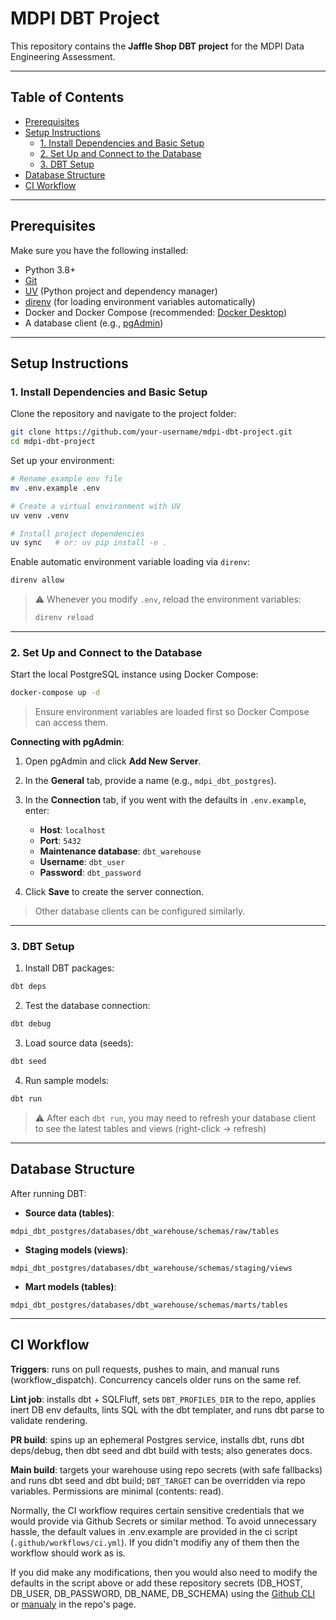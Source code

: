 # MDPI DBT Project

This repository contains the **Jaffle Shop DBT project** for the MDPI Data Engineering Assessment.

---

## Table of Contents

- [Prerequisites](#prerequisites)
- [Setup Instructions](#setup-instructions)
  - [1. Install Dependencies and Basic Setup](#1-install-dependencies-and-basic-setup)
  - [2. Set Up and Connect to the Database](#2-set-up-and-connect-to-the-database)
  - [3. DBT Setup](#3-dbt-setup)
- [Database Structure](#database-structure)
- [CI Workflow](#ci-workflow)

---

## Prerequisites

Make sure you have the following installed:

- Python 3.8+
- [Git](https://git-scm.com/downloads)
- [UV](https://docs.astral.sh/uv/getting-started/) (Python project and dependency manager)
- [direnv](https://direnv.net) (for loading environment variables automatically)
- Docker and Docker Compose (recommended: [Docker Desktop](https://www.docker.com/get-started/))
- A database client (e.g., [pgAdmin](https://www.pgadmin.org/download/))

---

## Setup Instructions

### 1. Install Dependencies and Basic Setup

Clone the repository and navigate to the project folder:

```bash
git clone https://github.com/your-username/mdpi-dbt-project.git
cd mdpi-dbt-project
```

Set up your environment:

```bash
# Rename example env file
mv .env.example .env

# Create a virtual environment with UV
uv venv .venv

# Install project dependencies
uv sync   # or: uv pip install -e .
```

Enable automatic environment variable loading via `direnv`:

```bash
direnv allow
```

> ⚠️ Whenever you modify `.env`, reload the environment variables:
>
> ```bash
> direnv reload
> ```

---

### 2. Set Up and Connect to the Database

Start the local PostgreSQL instance using Docker Compose:

```bash
docker-compose up -d
```

> Ensure environment variables are loaded first so Docker Compose can access them.

**Connecting with pgAdmin**:

1. Open pgAdmin and click **Add New Server**.
2. In the **General** tab, provide a name (e.g., `mdpi_dbt_postgres`).
3. In the **Connection** tab, if you went with the defaults in `.env.example`, enter:

   - **Host**: `localhost`
   - **Port**: `5432`
   - **Maintenance database**: `dbt_warehouse`
   - **Username**: `dbt_user`
   - **Password**: `dbt_password`

4. Click **Save** to create the server connection.

> Other database clients can be configured similarly.

---

### 3. DBT Setup

1. Install DBT packages:

```bash
dbt deps
```

2. Test the database connection:

```bash
dbt debug
```

3. Load source data (seeds):

```bash
dbt seed
```

4. Run sample models:

```bash
dbt run
```

> ⚠️ After each `dbt run`, you may need to refresh your database client to see the latest tables and views (right-click -> refresh)

---

## Database Structure

After running DBT:

- **Source data (tables)**:

```text
mdpi_dbt_postgres/databases/dbt_warehouse/schemas/raw/tables
```

- **Staging models (views)**:

```text
mdpi_dbt_postgres/databases/dbt_warehouse/schemas/staging/views
```

- **Mart models (tables)**:

```text
mdpi_dbt_postgres/databases/dbt_warehouse/schemas/marts/tables
```

---

## CI Workflow

**Triggers**: runs on pull requests, pushes to main, and manual runs (workflow_dispatch). Concurrency cancels older runs on the same ref.

**Lint job**: installs dbt + SQLFluff, sets `DBT_PROFILES_DIR` to the repo, applies inert DB env defaults, lints SQL with the dbt templater, and runs dbt parse to validate rendering.

**PR build**: spins up an ephemeral Postgres service, installs dbt, runs dbt deps/debug, then dbt seed and dbt build with tests; also generates docs.

**Main build**: targets your warehouse using repo secrets (with safe fallbacks) and runs dbt seed and dbt build; `DBT_TARGET` can be overridden via repo variables.
Permissions are minimal (contents: read).

Normally, the CI workflow requires certain sensitive credentials that we would provide via Github Secrets or similar method. To avoid unnecessary hassle, the default values in .env.example are provided in the ci script (`.github/workflows/ci.yml`). If you didn't modifiy any of them then the workflow should work as is.

If you did make any modifications, then you would also need to modify the defaults in the script above or add these repository secrets (DB_HOST, DB_USER, DB_PASSWORD, DB_NAME, DB_SCHEMA) using the [Github CLI](https://cli.github.com) or [manualy](https://docs.github.com/en/actions/how-tos/write-workflows/choose-what-workflows-do/use-secrets?tool=webui) in the repo's page.
